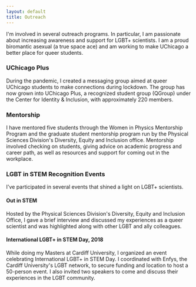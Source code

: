 ```yaml
---
layout: default
title: Outreach
---
```


I'm involved in several outreach programs.  In particular, I am passionate
about increasing awareness and support for LGBT+ scientists.  I am a proud
biromantic asexual (a true space ace) and am working to make UChicago a better
place for queer students.

### UChicago Plus
During the pandemic, I created a messaging group aimed at queer UChicago
students to make connections during lockdown.  The group has now grown into
UChicago Plus, a recognized student group (QGroup) under the Center for
Identity & Inclusion, with approximately 220 members.

### Mentorship
I have mentored five students through the Women in Physics Mentorship Program
and the graduate student mentorship program run by the Physical Sciences
Division's Diversity, Equity and Inclusion office. Mentorship involved checking
on students, giving advice on academic progress and career path, as well as
resources and support for coming out in the workplace.

### LGBT in STEM Recognition Events
I've participated in several events that shined a light on LGBT+ scientists.

#### Out in STEM
Hosted by the Physical Sciences Division's Diversity, Equity and Inclusion
Office, I gave a brief interview and discussed my experiences as a queer
scientist and was highlighted along with other LGBT and ally colleagues.

#### International LGBT+ in STEM Day, 2018
While doing my Masters at Cardiff University, I organized an event celebrating
International LGBT+ in STEM Day. I coordinated with Enfys, the Cardiff
University's LGBT network, to secure funding and location to host a 50-person
event. I also invited two speakers to come and discuss their experiences in the
LGBT community.
